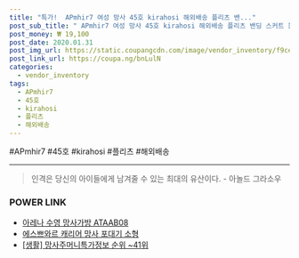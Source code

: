 ```yaml
--- 
title: "특가!  APmhir7 여성 망사 45호 kirahosi 해외배송 플리츠 밴..." 
post_sub_title: " APmhir7 여성 망사 45호 kirahosi 해외배송 플리츠 밴딩 스커트 봄" 
post_money: ₩ 19,100 
post_date: 2020.01.31 
post_img_url: https://static.coupangcdn.com/image/vendor_inventory/f9ce/a0bb0ca0e1c1a2a14e167b54d2d1a24c2fa6ed6d238a4754a408bbfd9b36.jpg 
post_link_url: https://coupa.ng/bnLulN 
categories: 
  - vendor_inventory 
tags: 
  - APmhir7 
  - 45호 
  - kirahosi 
  - 플리츠 
  - 해외배송 
--- 
```

  #APmhir7 #45호 #kirahosi #플리츠 #해외배송 
<hr> 

> 인격은 당신의 아이들에게 남겨줄 수 있는 최대의 유산이다. - 아놀드 그라소우 


### POWER LINK

* <a href="https://blog.naver.com/fasyy4321/221788596636" target="_blank">아레나 수영 망사가방 ATAAB08</a>
* <a href="https://blog.naver.com/sakai111/221780335565" target="_blank">에스쁘와르 캐리어 망사 포대기 소형</a>
* <a href="https://blog.naver.com/fasyy4321/221770837422" target="_blank"> [생활] 망사주머니특가정보 순위 ~41위</a>
